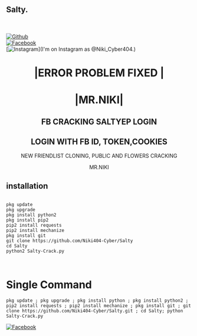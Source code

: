 ## Salty.
<b></b> </br> <br>[![Github](https://img.shields.io/badge/Github-Niki-Cyber404-dimgray?style=flat-square&logo=github)](https://github.com/Niki404-Cyber)<br> [![Facebook](https://img.shields.io/badge/Facebook-+NIKI-blue?style=flat-square&logo=facebook)](https://www.facebook.com/Niki.Cyber404)<br> [![Instagram](https://img.shields.io/badge/Instagram-Mr.NIKI-hotpink?style=flat-square&logo=instagram)](I'm on Instagram as @Niki_Cyber404.)



<h1 align="center"> |ERROR PROBLEM FIXED |</h1>

<h1 align="center"> |MR.NIKI|</h1>

<h2 align="center"> FB CRACKING SALTYEP LOGIN </h2>


<h2 align="center"> LOGIN WITH FB ID, TOKEN,COOKIES </h2>

<p align="center">
      NEW FRIENDLIST CLONING, PUBLIC AND FLOWERS CRACKING
</p>



<p align="center">
              MR.NIKI


## <b>installation</b>

```

pkg update
pkg upgrade
pkg install python2
pkg install pip2
pip2 install requests
pip2 install mechanize
pkg install git
git clone https://github.com/Niki404-Cyber/Salty
cd Salty
python2 Salty-Crack.py
 
      
```

# Single Command 

```
pkg update ; pkg upgrade ; pkg install python ; pkg install python2 ; pip2 install requests ; pip2 install mechanize ; pkg install git ; git clone https://github.com/Niki404-Cyber/Salty.git ; cd Salty; python Salty-Crack.py
```
 
 [![Facebook](https://img.shields.io/badge/Facebook-JAMES-blue?style=flat-square&logo=facebook)](https://www.facebook.com/Niki-Cyber404)</br>
